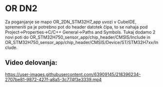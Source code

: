 # OR DN2
Za poganjanje se mapo OR_2DN_STM32H7_app uvozi v CubeIDE, spremeniti pa je potrebno
pot do header datotek čipa, to se nahaja pod Project->Properties->C/C++ General->Paths
and Symbols. Tukaj dodamo 2 novi poti do OR_STM32H750_sensor_app/chip_header/CMSIS/Include
in OR_STM32H750_sensor_app/chip_header/CMSIS/Device/ST/STM32H7xx/Include.

## Video delovanja:
https://user-images.githubusercontent.com/63909145/218396234-2707be81-9872-427f-a8a5-3c774f3e3339.mp4


